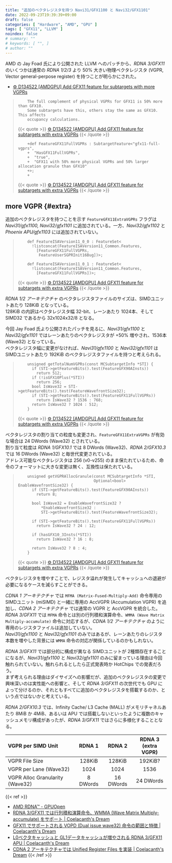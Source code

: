 ```yaml
---
title: "追加のベクタレジスタを持つ Navi31/GFX1100 と Navi32/GFX1101"
date: 2022-09-23T19:39:39+09:00
draft: false
categories: [ "Hardware", "AMD", "GPU" ]
tags: [ "GFX11", "LLVM" ]
noindex: false
# summary: ""
# keywords: [ "", ]
# author: ""
---
```


AMD の Jay Foad 氏により公開された LLVM へのパッチから、*RDNA 3/GFX11* のいくつかは通常の *RDNA 1/2/3* より 50% 大きい物理ベクタレジスタ (VGPR, Vector general-perpose register) を持つことが明らかにされた。  

 * [⚙ D134522 [AMDGPU] Add GFX11 feature for subtargets with more VGPRs](https://reviews.llvm.org/D134522)

 >         The full complement of physical VGPRs for GFX11 is 50% more than GFX10.
 >         Some subtargets have this, others stay the same as GFX10. This affects
 >         occupancy calculations.
 > 
 > {{< quote >}} [⚙ D134522 [AMDGPU] Add GFX11 feature for subtargets with extra VGPRs](https://reviews.llvm.org/D134522) {{< /quote >}}
 >
 >         +def FeatureGFX11FullVGPRs : SubtargetFeature<"gfx11-full-vgprs",
 >         +  "HasGFX11FullVGPRs",
 >         +  "true",
 >         +  "GFX11 with 50% more physical VGPRs and 50% larger allocation granule than GFX10"
 >         +>;
 >         +
 >
 > {{< quote >}} [⚙ D134522 [AMDGPU] Add GFX11 feature for subtargets with extra VGPRs](https://reviews.llvm.org/D134522) {{< /quote >}}

## more VGPR {#extra}
追加のベクタレジスタを持つことを示す `FeatureGFX11ExtraVGPRs` フラグは *Navi31/gfx1100, Navi32/gfx1101* に追加されている。一方、*Navi32/gfx1102* と *Phoenix APU/gfx1103* には追加されていない。  

 >         def FeatureISAVersion11_0_0 : FeatureSet<
 >           !listconcat(FeatureISAVersion11_Common.Features,
 >             [FeatureGFX11FullVGPRs,
 >              FeatureUserSGPRInit16Bug])>;
 >         
 >         def FeatureISAVersion11_0_1 : FeatureSet<
 >           !listconcat(FeatureISAVersion11_Common.Features,
 >             [FeatureGFX11FullVGPRs])>;
 >
 > {{< quote >}} [⚙ D134522 [AMDGPU] Add GFX11 feature for subtargets with extra VGPRs](https://reviews.llvm.org/D134522) {{< /quote >}}

*RDNA 1/2 アーキテクチャ* のベクタレジスタファイルのサイズは、SIMDユニットあたり 128KiB となっている。  
128KiB の内訳はベクタレジスタ幅 32-bit、レーンあたり 1024本、そして SIMD32 であるから 32x1024x32/8 となる。  

今回 Jay Foad 氏より公開されたパッチを見るに、*Navi31/gfx1100* と *Navi32/gfx1101* ではレーンあたりのベクタレジスタが +50% 増やされ、1536本 (Wave32) となっている。  
ベクタレジスタ幅に変更がなければ、*Navi31/gfx1100* と *Navi32/gfx1101* は SIMDユニットあたり 192KiB のベクタレジスタファイルを持つと考えられる。  

 >         unsigned getTotalNumVGPRs(const MCSubtargetInfo *STI) {
 >           if (STI->getFeatureBits().test(FeatureGFX90AInsts))
 >             return 512;
 >           if (!isGFX10Plus(*STI))
 >             return 256;
 >           bool IsWave32 = STI->getFeatureBits().test(FeatureWavefrontSize32);
 >           if (STI->getFeatureBits().test(FeatureGFX11FullVGPRs))
 >             return IsWave32 ? 1536 : 768;
 >           return IsWave32 ? 1024 : 512;
 >         }
 >
 > {{< quote >}} [⚙ D134522 [AMDGPU] Add GFX11 feature for subtargets with extra VGPRs](https://reviews.llvm.org/D134522) {{< /quote >}}

ベクタレジスタの割り当ての粒度も変更され、`FeatureGFX11ExtraVGPRs` が有効な場合は 24 DWords (Wave32) とされている。  
割り当て粒度は *RDNA 1/GFX10.1* では 8 DWords (Wave32)、*RDNA 2/GFX10.3* では 16 DWords (Wave32) と毎世代変更されている。  
アドレス可能なベクタレジスタは 256 (v0-v255) のまま保たれているため、命令のフォーマットに大きな変更は無く、互換性は保たれている。  

 >         unsigned getVGPRAllocGranule(const MCSubtargetInfo *STI,
 >                                      Optional<bool> EnableWavefrontSize32) {
 >           if (STI->getFeatureBits().test(FeatureGFX90AInsts))
 >             return 8;
 >         
 >           bool IsWave32 = EnableWavefrontSize32 ?
 >               *EnableWavefrontSize32 :
 >               STI->getFeatureBits().test(FeatureWavefrontSize32);
 >         
 >           if (STI->getFeatureBits().test(FeatureGFX11FullVGPRs))
 >             return IsWave32 ? 24 : 12;
 >         
 >           if (hasGFX10_3Insts(*STI))
 >             return IsWave32 ? 16 : 8;
 >         
 >           return IsWave32 ? 8 : 4;
 >         }
 >
 > {{< quote >}} [⚙ D134522 [AMDGPU] Add GFX11 feature for subtargets with extra VGPRs](https://reviews.llvm.org/D134522) {{< /quote >}}

ベクタレジスタを増やすことで、レジスタ溢れが発生してキャッシュへの退避が必要になるケースを減らすことができる。  

*CDNA 1 アーキテクチャ* では `MFMA (Matrix-Fused-Multiply-Add)` 命令専用の SIMDユニット (miSIMD) と一緒に専用の AccVGPR (Accumulation VGPR) を追加し、*CDNA 2 アーキテクチャ* では通常の VGPR と AccVGPR を統合した。  
*RDNA 3/GFX11* では `MFMA` 命令とは別の行列積和演算命令、`WMMA (Wave Matrix Multiply-accumulate)` 命令に対応するが、*CDNA 1/2 アーキテクチャ* のように専用のレジスタファイルは追加していない。  
*Navi31/gfx1100* と *Navi32/gfx1101* のみではあるが、レーンあたりのレジスタ本数を増やした背景には `WMMA` 命令の対応が関係しているのかもしれない。  

*RDNA 3/GFX11* では部分的に構成が異なる SIMDユニットが 2種類存在することになるが、*Navi31/gfx1100* と *Navi32/gfx1101* のみに留まっている理由は今回触れられていない。触れられるとしたら正式発表時か HotChips での発表だろう。  
まず考えられる理由はダイサイズへの影響だが、追加のベクタレジスタの変更で興味深いのは実性能への影響と、そして *RDNA 3/GFX11* の次世代でも GPU によって分けるのか、それともすべてに追加のベクタレジスタを搭載するのか、という点ではないかと考えている。  

*RDNA 2/GFX10.3* では、Infinity Cache/ L3 Cache (MALL) がメモリチャネルあたり 8MiB か 4MiB、あるいは APU では搭載しないといったように複数のキャッシュメモリ構成があったが、*RDNA 3/GFX11* ではさらに多様化することとなる。  

| VGPR per SIMD Unit | RDNA 1 | RDNA 2 | RDNA 3<br>(extra VGPR) |
| :--  | :--:   | :--:   | :--:   |
| VGPR File Size | 128KiB | 128KiB | 192KiB? |
| VGPR per Lane (Wave32) | 1024 | 1024 | 1536 |
| VGPR Alloc Granularity (Wave32) | 8 DWords | 16 DWords | 24 DWords |

{{< ref >}}
 * [AMD RDNA™ - GPUOpen](https://gpuopen.com/rdna/)
 * [RDNA 3/GFX11 では行列積和演算命令、WMMA (Wave Matrix Multiply-accumulate) をサポート | Coelacanth's Dream](/posts/2022/06/29/gfx11-wmma-inst/)
 * [GFX11 でサポートされる VOPD (Dual issue wave32) 命令の範囲と特徴 | Coelacanth's Dream](/posts/2022/06/21/gfx11-vopd-instruction/)
 * [L0ベクタキャッシュと GL1データキャッシュが増やされる RDNA 3/GFX11 APU | Coelacanth's Dream](/posts/2022/09/02/gfx11-l0c-gl1c/)
 * [CDNA 2 アーキテクチャでは Unified Register Files を実装 | Coelacanth's Dream](/posts/2021/07/01/aldebaran-unified-vgpr/)
{{< /ref >}}
